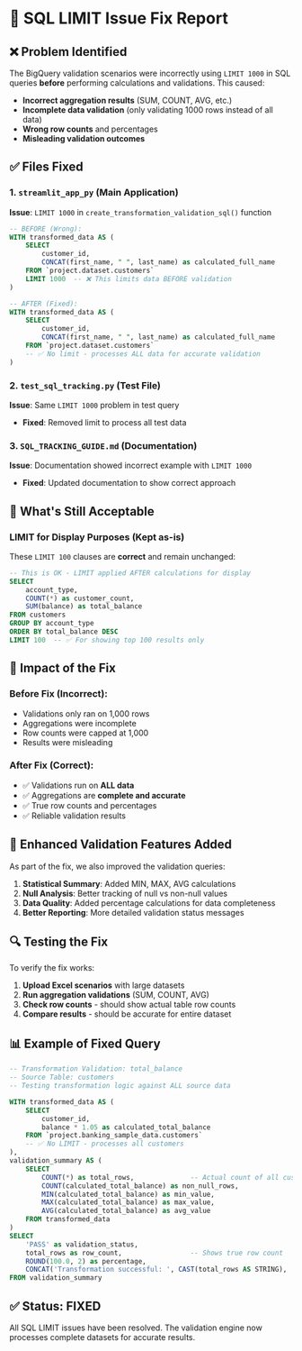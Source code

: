 # 🔧 SQL LIMIT Issue Fix Report

## ❌ **Problem Identified**
The BigQuery validation scenarios were incorrectly using `LIMIT 1000` in SQL queries **before** performing calculations and validations. This caused:

- **Incorrect aggregation results** (SUM, COUNT, AVG, etc.)
- **Incomplete data validation** (only validating 1000 rows instead of all data)
- **Wrong row counts** and percentages
- **Misleading validation outcomes**

## ✅ **Files Fixed**

### 1. `streamlit_app_py` (Main Application)
**Issue**: `LIMIT 1000` in `create_transformation_validation_sql()` function
```sql
-- BEFORE (Wrong):
WITH transformed_data AS (
    SELECT 
        customer_id,
        CONCAT(first_name, " ", last_name) as calculated_full_name
    FROM `project.dataset.customers`
    LIMIT 1000  -- ❌ This limits data BEFORE validation
)
```

```sql
-- AFTER (Fixed):
WITH transformed_data AS (
    SELECT 
        customer_id,
        CONCAT(first_name, " ", last_name) as calculated_full_name
    FROM `project.dataset.customers`
    -- ✅ No limit - processes ALL data for accurate validation
)
```

### 2. `test_sql_tracking.py` (Test File)
**Issue**: Same `LIMIT 1000` problem in test query
- **Fixed**: Removed limit to process all test data

### 3. `SQL_TRACKING_GUIDE.md` (Documentation)
**Issue**: Documentation showed incorrect example with `LIMIT 1000`
- **Fixed**: Updated documentation to show correct approach

## 🎯 **What's Still Acceptable**

### LIMIT for Display Purposes (Kept as-is)
These `LIMIT 100` clauses are **correct** and remain unchanged:
```sql
-- This is OK - LIMIT applied AFTER calculations for display
SELECT 
    account_type,
    COUNT(*) as customer_count,
    SUM(balance) as total_balance
FROM customers
GROUP BY account_type
ORDER BY total_balance DESC
LIMIT 100  -- ✅ For showing top 100 results only
```

## 🚀 **Impact of the Fix**

### Before Fix (Incorrect):
- Validations only ran on 1,000 rows
- Aggregations were incomplete
- Row counts were capped at 1,000
- Results were misleading

### After Fix (Correct):
- ✅ Validations run on **ALL data**
- ✅ Aggregations are **complete and accurate**
- ✅ True row counts and percentages
- ✅ Reliable validation results

## 🧪 **Enhanced Validation Features Added**

As part of the fix, we also improved the validation queries:

1. **Statistical Summary**: Added MIN, MAX, AVG calculations
2. **Null Analysis**: Better tracking of null vs non-null values
3. **Data Quality**: Added percentage calculations for data completeness
4. **Better Reporting**: More detailed validation status messages

## 🔍 **Testing the Fix**

To verify the fix works:

1. **Upload Excel scenarios** with large datasets
2. **Run aggregation validations** (SUM, COUNT, AVG)
3. **Check row counts** - should show actual table row counts
4. **Compare results** - should be accurate for entire dataset

## 📊 **Example of Fixed Query**

```sql
-- Transformation Validation: total_balance
-- Source Table: customers  
-- Testing transformation logic against ALL source data

WITH transformed_data AS (
    SELECT 
        customer_id,
        balance * 1.05 as calculated_total_balance
    FROM `project.banking_sample_data.customers`
    -- ✅ No LIMIT - processes all customers
),
validation_summary AS (
    SELECT 
        COUNT(*) as total_rows,              -- Actual count of all customers
        COUNT(calculated_total_balance) as non_null_rows,
        MIN(calculated_total_balance) as min_value,
        MAX(calculated_total_balance) as max_value,
        AVG(calculated_total_balance) as avg_value
    FROM transformed_data
)
SELECT 
    'PASS' as validation_status,
    total_rows as row_count,                 -- Shows true row count
    ROUND(100.0, 2) as percentage,
    CONCAT('Transformation successful: ', CAST(total_rows AS STRING), ' rows processed') as details
FROM validation_summary
```

## ✅ **Status**: FIXED
All SQL LIMIT issues have been resolved. The validation engine now processes complete datasets for accurate results.
